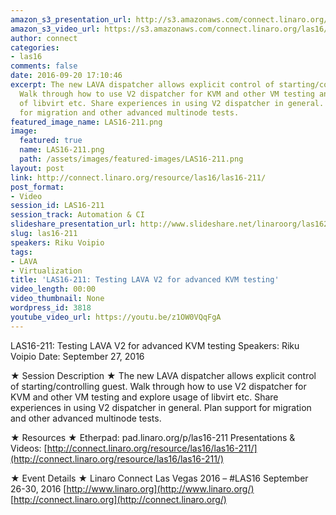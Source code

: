 ```yaml
---
amazon_s3_presentation_url: http://s3.amazonaws.com/connect.linaro.org/las16/Presentations/Tuesday/LAS16-211%20-%20Using%20LAVA%20V2%20for%20advanced%20KVM%20testing.pdf
amazon_s3_video_url: https://s3.amazonaws.com/connect.linaro.org/las16/Videos/Tuesday/LAS16-211%20Using%20LAVA%20V2%20for%20advanced%20KVM%20testing.mp4
author: connect
categories:
- las16
comments: false
date: 2016-09-20 17:10:46
excerpt: The new LAVA dispatcher allows explicit control of starting/controlling guest.
  Walk through how to use V2 dispatcher for KVM and other VM testing and explore usage
  of libvirt etc. Share experiences in using V2 dispatcher in general. Plan support
  for migration and other advanced multinode tests.
featured_image_name: LAS16-211.png
image:
  featured: true
  name: LAS16-211.png
  path: /assets/images/featured-images/LAS16-211.png
layout: post
link: http://connect.linaro.org/resource/las16/las16-211/
post_format:
- Video
session_id: LAS16-211
session_track: Automation & CI
slideshare_presentation_url: http://www.slideshare.net/linaroorg/las16211-using-lava-v2-for-advanced-kvm-testing
slug: las16-211
speakers: Riku Voipio
tags:
- LAVA
- Virtualization
title: 'LAS16-211: Testing LAVA V2 for advanced KVM testing'
video_length: 00:00
video_thumbnail: None
wordpress_id: 3818
youtube_video_url: https://youtu.be/z1OW0VQqFgA
---
```


LAS16-211: Testing LAVA V2 for advanced KVM testing
Speakers: Riku Voipio
Date: September 27, 2016

★ Session Description ★
The new LAVA dispatcher allows explicit control of starting/controlling guest. Walk through how to use V2 dispatcher for KVM and other VM testing and explore usage of libvirt etc. Share experiences in using V2 dispatcher in general. Plan support for migration and other advanced multinode tests.

★ Resources ★
Etherpad: pad.linaro.org/p/las16-211
Presentations & Videos: [http://connect.linaro.org/resource/las16/las16-211/](http://connect.linaro.org/resource/las16/las16-211/)

★ Event Details ★
Linaro Connect Las Vegas 2016 – #LAS16
September 26-30, 2016
[http://www.linaro.org](http://www.linaro.org/)
[http://connect.linaro.org](http://connect.linaro.org/)